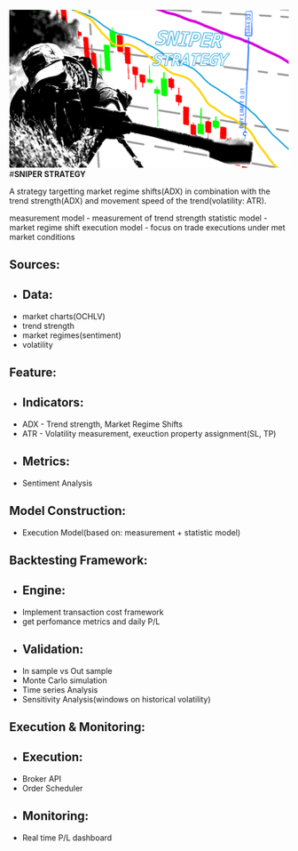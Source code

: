 ![1](../SNIPER/thumbnail.png)
#**SNIPER STRATEGY**

A strategy targetting market regime shifts(ADX) in combination with the trend strength(ADX) and movement speed of the trend(volatility: ATR).

measurement model - measurement of trend strength
statistic model - market regime shift
execution model - focus on trade executions under met market conditions

## Sources: 
- ## Data:
 - market charts(OCHLV)
 - trend strength
 - market regimes(sentiment)
 - volatility

## Feature:
- ## Indicators:
- ADX - Trend strength, Market Regime Shifts
- ATR - Volatility measurement, exeuction property assignment(SL, TP)
- ## Metrics:
- Sentiment Analysis

## Model Construction:
- Execution Model(based on: measurement + statistic model)

## Backtesting Framework:
- ## Engine:
- Implement transaction cost framework
- get perfomance metrics and daily P/L
- ## Validation:
- In sample vs Out sample
- Monte Carlo simulation
- Time series Analysis
- Sensitivity Analysis(windows on historical volatility)

## Execution & Monitoring:
- ## Execution:
- Broker API
- Order Scheduler
- ## Monitoring:
- Real time P/L dashboard
